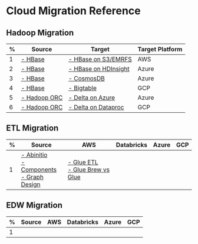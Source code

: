 # Cloud Migration Reference 

## Hadoop Migration 

 | % | Source  | Target | Target Platform |
 |  ----------- | -----------  | -----------  | -----------  | 
 | 1 | [- HBase](https://hbase.apache.org) 		| [- HBase on S3/EMRFS](https://d1.awsstatic.com/whitepapers/Migrating_to_Apache_Hbase_on_Amazon_S3_on_Amazon_EMR.pdf) | AWS |
 | 2 | [- HBase](https://hbase.apache.org) 		| [- HBase on HDInsight](https://docs.microsoft.com/en-us/azure/data-factory/connector-hbase?tabs=data-factory) | Azure |
 | 3 | [- HBase](https://hbase.apache.org) 		| [- CosmosDB](https://docs.microsoft.com/en-us/azure/cosmos-db/sql/migrate-hbase-to-cosmos-db) | Azure |
 | 4 | [- HBase](https://hbase.apache.org) 		| [- Bigtable](https://cloud.google.com/architecture/hadoop/hadoop-gcp-migration-data-hbase-to-bigtable) | GCP |
 | 5 | [- Hadoop ORC](https://orc.apache.org) 	| [- Delta on Azure](https://docs.microsoft.com/en-us/azure/data-factory/format-delta) | Azure |
 | 6 | [- Hadoop ORC](https://orc.apache.org) 	| [- Delta on Dataproc](https://medium.com/analytics-vidhya/using-google-dataproc-to-create-delta-tables-c6dffa263fee) | GCP |
 
 ## ETL Migration
 
  | % | Source  | AWS | Databricks | Azure | GCP |
 |  ----------- | -----------  | -----------  | -----------  | -----------  | -----------  | 
 | 1 | [- Abinitio](https://www.abinitio.com) </br> [- Components](http://abinitio-components.blogspot.com) </br> [- Graph Design](http://abinitio-graph.blogspot.com)| [- Glue ETL](https://aws.amazon.com/glue/features/) </br> [- Glue Brew vs Glue](https://cloudacademy.com/course/management-saa-c03/aws-glue-databrew-vs-glue-studio/) </br> |  |  |
 
 ## EDW Migration
 
  | % | Source  | AWS | Databricks | Azure | GCP |
 |  ----------- | -----------  | -----------  | -----------  | -----------  | -----------  | 
 | 1 |  |  |  |
 
